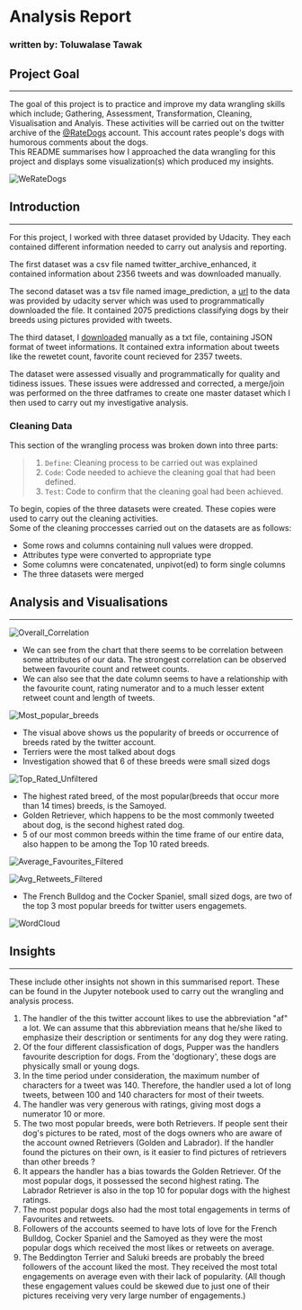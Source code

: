 
# Analysis Report
### written by: Toluwalase Tawak

## Project Goal
----------------------------
The goal of this project is to practice and improve my data wrangling skills which include; Gathering, Assessment, Transformation, Cleaning, Visualisation and Analyis. These activities will be carried out on the twitter archive of the [@RateDogs](https://twitter.com/dog_rates) account. This account rates people's dogs with humorous comments about the dogs.  
This README summarises how I approached the data wrangling for this project and displays some visualization(s) which produced my insights.

![WeRateDogs](Images/-SBRbLoH_400x400.jpg)


## Introduction
----------------------------------------
For this project, I worked with three dataset provided by Udacity. They each contained different information needed to carry out analysis and reporting.

The first dataset was a csv file named twitter_archive_enhanced, it contained information about 2356 tweets and was downloaded manually.

The second dataset was a tsv file named image_prediction, a [url](https://d17h27t6h515a5.cloudfront.net/topher/2017/August/599fd2ad_image-predictions/image-predictions.tsv) to the data was provided by udacity server which was used to programmatically downloaded the file. It contained 2075 predictions classifying dogs by their breeds using pictures provided with tweets.

The third dataset, I [downloaded](https://video.udacity-data.com/topher/2018/November/5be5fb7d_tweet-json/tweet-json.txt) manually as a txt file, containing JSON format of tweet informations. It contained extra information about tweets like the rewetet count, favorite count recieved for 2357 tweets.

The dataset were assessed visually and programmatically for quality and tidiness issues. These issues were addressed and corrected, a merge/join was performed on the three datframes to create one master dataset which I then used to carry out my investigative analysis.

### Cleaning Data
This section of the wrangling process was broken down into three parts:
>1. `Define`: Cleaning process to be carried out was explained
>2. `Code`: Code needed to achieve the cleaning goal that had been defined.
>3. `Test`: Code to confirm that the cleaning goal had been achieved.

To begin, copies of the three datasets were created. These copies were used to carry out the cleaning activities.  
Some of the cleaning proccesses carried out on the datasets are as follows:

* Some rows and columns containing null values were dropped.
* Attributes type were converted to appropriate type
* Some columns were concatenated, unpivot(ed) to form single columns
* The three datasets were merged

## Analysis and Visualisations
-------------------------------------

![Overall_Correlation](Images/Overall_Correlation.png)
* We can see from the chart that there seems to be correlation between some attributes of our data. The strongest correlation can be observed between favourite count and retweet counts.  
* We can also see that the date column seems to have a relationship with the favourite count, rating numerator and to a much lesser extent retweet count and length of tweets. 

![Most_popular_breeds](Images/Most_popular_breeds.png)

* The visual above shows us the popularity of breeds or occurrence of breeds rated by the twitter account.
* Terriers were the most talked about dogs
* Investigation showed that 6 of these breeds were small sized dogs

![Top_Rated_Unfiltered](Images/Top_Rated_Unfiltered.png)

* The highest rated breed, of the most popular(breeds that occur more than 14 times) breeds, is the Samoyed. 
* Golden Retriever, which happens to be the most commonly tweeted about dog, is the second highest rated dog. 
* 5 of our most common breeds within the time frame of our entire data, also happen to be among the Top 10 rated breeds.

![Average_Favourites_Filtered](Images/Average_Favourites_Filtered.png)

![Avg_Retweets_Filtered](Images/Avg_Retweets_Filtered.png)

* The French Bulldog and the Cocker Spaniel, small sized dogs, are two of the top 3 most popular breeds for twitter users engagemets.

![WordCloud](Images/WordCloud.png)

## Insights
--------------------

These include other insights not shown in this summarised report. These can be found in the Jupyter notebook used to carry out the wrangling and analysis process.

1. The handler of the this twitter account likes to use the abbreviation "af" a lot. We can assume that this abbreviation means that he/she liked to emphasize their description or sentiments for any dog they were rating.
2. Of the four different classisfication of dogs, Pupper was the handlers favourite description for dogs. From the 'dogtionary', these dogs are physically small or young dogs.
3. In the time period under consideration, the maximum number of characters for a tweet was 140. Therefore, the handler used a lot of long tweets, between 100 and 140 characters for most of their tweets.
4. The handler was very generous with ratings, giving most dogs a numerator 10 or more.
5. The two most popular breeds, were both Retrievers. If people sent their dog's pictures to be rated, most of the dogs owners who are aware of the account owned Retrievers (Golden and Labrador). If the handler found the pictures on their own, is it easier to find pictures of retrievers than other breeds ?
6. It appears the handler has a bias towards the Golden Retriever. Of the most popular dogs, it possessed the second highest rating. The Labrador Retriever is also in the top 10 for popular dogs with the highest ratings.
7. The most popular dogs also had the most total engagements in terms of Favourites and retweets.
8. Followers of the accounts seemed to have lots of love for the French Bulldog, Cocker Spaniel and the Samoyed as they were the most popular dogs which received the most likes or retweets on average.
9. The Beddington Terrier and Saluki breeds are probably the breed followers of the account liked the most. They received the most total engagements on average even with their lack of popularity. (All though these engagement values could be skewed due to just one of their pictures receiving very very large number of engagements.)
